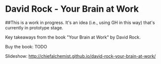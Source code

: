 David Rock - Your Brain at Work
===============================

##This is a work in progress. It's an idea (i.e., using GH in this way) that's currently in prototype stage.

Key takeaways from the book "Your Brain at Work" by David Rock. 

Buy the book: TODO

Slideshow: http://chiefalchemist.github.io/david-rock-your-brain-at-work/